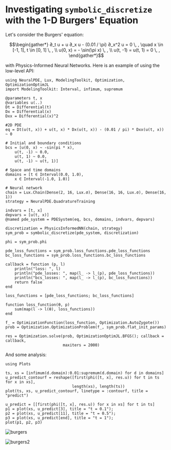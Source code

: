 # Investigating `symbolic_discretize` with the 1-D Burgers' Equation

Let's consider the Burgers' equation:

```math
\begin{gather*}
∂_t u + u ∂_x u - (0.01 / \pi) ∂_x^2 u = 0 \, , \quad x \in [-1, 1], t \in [0, 1] \, , \\
u(0, x) = - \sin(\pi x) \, , \\
u(t, -1) = u(t, 1) = 0 \, ,
\end{gather*}
```

with Physics-Informed Neural Networks. Here is an example of using the low-level API:

```@example low_level
using NeuralPDE, Lux, ModelingToolkit, Optimization, OptimizationOptimJL
import ModelingToolkit: Interval, infimum, supremum

@parameters t, x
@variables u(..)
Dt = Differential(t)
Dx = Differential(x)
Dxx = Differential(x)^2

#2D PDE
eq = Dt(u(t, x)) + u(t, x) * Dx(u(t, x)) - (0.01 / pi) * Dxx(u(t, x)) ~ 0

# Initial and boundary conditions
bcs = [u(0, x) ~ -sin(pi * x),
    u(t, -1) ~ 0.0,
    u(t, 1) ~ 0.0,
    u(t, -1) ~ u(t, 1)]

# Space and time domains
domains = [t ∈ Interval(0.0, 1.0),
    x ∈ Interval(-1.0, 1.0)]

# Neural network
chain = Lux.Chain(Dense(2, 16, Lux.σ), Dense(16, 16, Lux.σ), Dense(16, 1))
strategy = NeuralPDE.QuadratureTraining

indvars = [t, x]
depvars = [u(t, x)]
@named pde_system = PDESystem(eq, bcs, domains, indvars, depvars)

discretization = PhysicsInformedNN(chain, strategy)
sym_prob = symbolic_discretize(pde_system, discretization)

phi = sym_prob.phi

pde_loss_functions = sym_prob.loss_functions.pde_loss_functions
bc_loss_functions = sym_prob.loss_functions.bc_loss_functions

callback = function (p, l)
    println("loss: ", l)
    println("pde_losses: ", map(l_ -> l_(p), pde_loss_functions))
    println("bcs_losses: ", map(l_ -> l_(p), bc_loss_functions))
    return false
end

loss_functions = [pde_loss_functions; bc_loss_functions]

function loss_function(θ, p)
    sum(map(l -> l(θ), loss_functions))
end

f_ = OptimizationFunction(loss_function, Optimization.AutoZygote())
prob = Optimization.OptimizationProblem(f_, sym_prob.flat_init_params)

res = Optimization.solve(prob, OptimizationOptimJL.BFGS(); callback = callback,
                         maxiters = 2000)
```

And some analysis:

```@example low_level
using Plots

ts, xs = [infimum(d.domain):0.01:supremum(d.domain) for d in domains]
u_predict_contourf = reshape([first(phi([t, x], res.u)) for t in ts for x in xs],
                             length(xs), length(ts))
plot(ts, xs, u_predict_contourf, linetype = :contourf, title = "predict")

u_predict = [[first(phi([t, x], res.u)) for x in xs] for t in ts]
p1 = plot(xs, u_predict[3], title = "t = 0.1");
p2 = plot(xs, u_predict[11], title = "t = 0.5");
p3 = plot(xs, u_predict[end], title = "t = 1");
plot(p1, p2, p3)
```

![burgers](https://user-images.githubusercontent.com/12683885/90984874-a0870800-e580-11ea-9fd4-af8a4e3c523e.png)

![burgers2](https://user-images.githubusercontent.com/12683885/90984856-8c430b00-e580-11ea-9206-1a88ebd24ca0.png)
